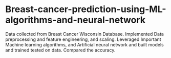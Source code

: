 # Breast-cancer-prediction-using-ML-algorithms-and-neural-network
Data collected from Breast Cancer Wisconsin Database.
Implemented Data preprocessing and feature engineering, and scaling.
Leveraged Important Machine learning algorithms, and Artificial neural network and built models and trained tested on data.
Compared the accuracy.
